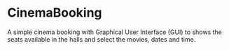 # CinemaBooking
A simple cinema booking with Graphical User Interface (GUI) to shows the seats available in the halls and select the movies, dates and time.
